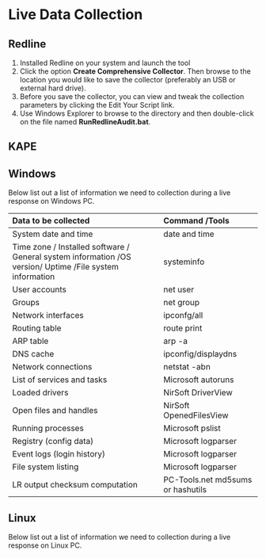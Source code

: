 # Live Data Collection

## Redline
1. Installed Redline on your system and launch the tool
2. Click the option **Create Comprehensive Collector**. Then browse to the location you would like to save the collector (preferably an USB or external hard drive).  
3. Before you save the collector, you can view and tweak the collection parameters by clicking the Edit Your Script link.
4. Use Windows Explorer to browse to the directory and then double-click on the file named **RunRedlineAudit.bat**.

## KAPE

## Windows

Below list out a list of information we need to collection during a live response on Windows PC.

| Data to be collected | Command /Tools |
| :--- | :--- |
| System date and time | date and time |
| Time zone / Installed software / General system information /OS version/ Uptime /File system information | systeminfo |
| User accounts | net user |
| Groups | net group |
| Network interfaces | ipconfg/all |
| Routing table | route print |
| ARP table | arp -a |
| DNS cache | ipconfig/displaydns |
| Network connections | netstat -abn |
| List of services and tasks | Microsoft autoruns |
| Loaded drivers | NirSoft DriverView |
| Open files and handles | NirSoft OpenedFilesView |
| Running processes | Microsoft pslist |
| Registry (config data) | Microsoft logparser |
| Event logs (login history) | Microsoft logparser |
| File system listing | Microsoft logparser |
|LR output checksum computation | PC-Tools.net md5sums or hashutils |

## Linux

Below list out a list of information we need to collection during a live response on Linux PC.

